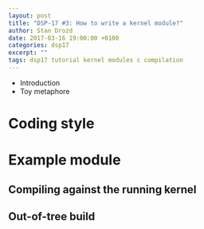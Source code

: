 ```yaml
---
layout: post
title: "DSP-17 #3: How to write a kernel module?"
author: Stan Drozd
date: 2017-03-16 19:00:00 +0100
categories: dsp17
excerpt: ""
tags: dsp17 tutorial kernel modules c compilation 
---
```

* Introduction
* Toy metaphore

# Coding style

# Example module

## Compiling against the running kernel

## Out-of-tree build
